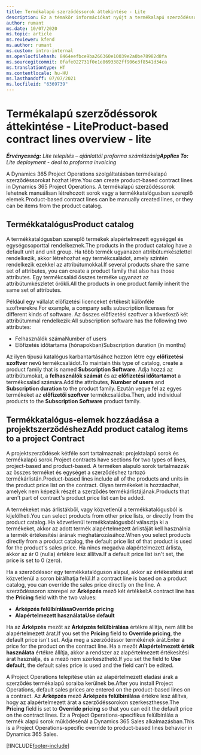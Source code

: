 ```yaml
---
title: Termékalapú szerződéssorok áttekintése - Lite
description: Ez a témakör információkat nyújt a termékalapú szerződéssorokról.
author: rumant
ms.date: 10/07/2020
ms.topic: article
ms.reviewer: kfend
ms.author: rumant
ms.custom: intro-internal
ms.openlocfilehash: 8464eefbce9ba266360e10039e2a0be78982d8fa
ms.sourcegitcommit: 0fafe022731f0e1e8693382ff906e3f8541d34ca
ms.translationtype: HT
ms.contentlocale: hu-HU
ms.lasthandoff: 07/07/2021
ms.locfileid: "6369739"
---
```

# <a name="product-based-contract-lines-overview---lite"></a><span data-ttu-id="adbe4-103">Termékalapú szerződéssorok áttekintése - Lite</span><span class="sxs-lookup"><span data-stu-id="adbe4-103">Product-based contract lines overview - lite</span></span>

<span data-ttu-id="adbe4-104">_**Érvényesség:** Lite telepítés – ajánlattól proforma számlázásig_</span><span class="sxs-lookup"><span data-stu-id="adbe4-104">_**Applies To:** Lite deployment - deal to proforma invoicing_</span></span>

<span data-ttu-id="adbe4-105">A Dynamics 365 Project Operations szolgáltatásban termékalapú szerződéssorokat hozhat létre.</span><span class="sxs-lookup"><span data-stu-id="adbe4-105">You can create product-based contract lines in Dynamics 365 Project Operations.</span></span> <span data-ttu-id="adbe4-106">A termékalapú szerződéssorok lehetnek manuálisan létrehozott sorok vagy a termékkatalógusban szereplő elemek.</span><span class="sxs-lookup"><span data-stu-id="adbe4-106">Product-based contract lines can be manually created lines, or they can be items from the product catalog.</span></span>

## <a name="product-catalog"></a><span data-ttu-id="adbe4-107">Termékkatalógus</span><span class="sxs-lookup"><span data-stu-id="adbe4-107">Product catalog</span></span>

<span data-ttu-id="adbe4-108">A termékkatalógusban szereplő termékek alapértelmezett egységgel és egységcsoporttal rendelkeznek.</span><span class="sxs-lookup"><span data-stu-id="adbe4-108">The products in the product catalog have a default unit and unit group.</span></span> <span data-ttu-id="adbe4-109">Ha több termék ugyanazon attribútumkészlettel rendelkezik, akkor létrehozhat egy termékcsaládot, amely szintén rendelkezik ezekkel az attribútumokkal.</span><span class="sxs-lookup"><span data-stu-id="adbe4-109">If several products share the same set of attributes, you can create a product family that also has those attributes.</span></span> <span data-ttu-id="adbe4-110">Egy termékcsalád összes terméke ugyanazt az attribútumkészletet örökli.</span><span class="sxs-lookup"><span data-stu-id="adbe4-110">All the products in one product family inherit the same set of attributes.</span></span>

<span data-ttu-id="adbe4-111">Például egy vállalat előfizetési licenceket értékesít különféle szoftverekre.</span><span class="sxs-lookup"><span data-stu-id="adbe4-111">For example, a company sells subscription licenses for different kinds of software.</span></span> <span data-ttu-id="adbe4-112">Az összes előfizetési szoftver a következő két attribútummal rendelkezik:</span><span class="sxs-lookup"><span data-stu-id="adbe4-112">All subscription software has the following two attributes:</span></span>

- <span data-ttu-id="adbe4-113">Felhasználók száma</span><span class="sxs-lookup"><span data-stu-id="adbe4-113">Number of users</span></span>
- <span data-ttu-id="adbe4-114">Előfizetés időtartama (hónapokban)</span><span class="sxs-lookup"><span data-stu-id="adbe4-114">Subscription duration (in months)</span></span>

<span data-ttu-id="adbe4-115">Az ilyen típusú katalógus karbantartásához hozzon létre egy **előfizetési szoftver** nevű termékcsaládot.</span><span class="sxs-lookup"><span data-stu-id="adbe4-115">To maintain this type of catalog, create a product family that is named **Subscription Software**.</span></span> <span data-ttu-id="adbe4-116">Adja hozzá az attribútumokat, a **felhasználók számát** és az **előfizetési időtartamot** a termékcsalád számára.</span><span class="sxs-lookup"><span data-stu-id="adbe4-116">Add the attributes, **Number of users** and **Subscription duration** to the product family.</span></span> <span data-ttu-id="adbe4-117">Ezután vegye fel az egyes termékeket az **előfizetői szoftver** termékcsaládba.</span><span class="sxs-lookup"><span data-stu-id="adbe4-117">Then, add individual products to the **Subscription Software** product family.</span></span>

## <a name="add-product-catalog-items-to-a-project-contract"></a><span data-ttu-id="adbe4-118">Termékkatalógus-elemek hozzáadása a projektszerződéshez</span><span class="sxs-lookup"><span data-stu-id="adbe4-118">Add product catalog items to a project Contract</span></span>

<span data-ttu-id="adbe4-119">A projektszerződések kétféle sort tartalmaznak: projektalapú sorok és termékalapú sorok.</span><span class="sxs-lookup"><span data-stu-id="adbe4-119">Project contracts have sections for two types of lines, project-based and product-based.</span></span> <span data-ttu-id="adbe4-120">A terméken alapuló sorok tartalmazzák az összes terméket és egységet a szerződéshez tartozó termékárlistán.</span><span class="sxs-lookup"><span data-stu-id="adbe4-120">Product-based lines include all of the products and units in the product price list on the contract.</span></span> <span data-ttu-id="adbe4-121">Olyan termékeket is hozzáadhat, amelyek nem képezik részét a szerződés termékárlistájának.</span><span class="sxs-lookup"><span data-stu-id="adbe4-121">Products that aren't part of contract's product price list can be added.</span></span>

<span data-ttu-id="adbe4-122">A termékeket más árlistákből, vagy közvetlenül a termékkatalógusból is kijelölheti.</span><span class="sxs-lookup"><span data-stu-id="adbe4-122">You can select products from other price lists, or directly from the product catalog.</span></span> <span data-ttu-id="adbe4-123">Ha közvetlenül termékkatalógusból választja ki a termékeket, akkor az adott termék alapértelmezett árlistáját kell használnia a termék értékesítési árának meghatározásához.</span><span class="sxs-lookup"><span data-stu-id="adbe4-123">When you select products directly from a product catalog, the default price list of that product is used for the product's sales price.</span></span> <span data-ttu-id="adbe4-124">Ha nincs megadva alapértelmezett árlista, akkor az ár 0 (nulla) értékre lesz állítva.</span><span class="sxs-lookup"><span data-stu-id="adbe4-124">If a default price list isn't set, the price is set to 0 (zero).</span></span>

<span data-ttu-id="adbe4-125">Ha a szerződéssor egy termékkatalóguson alapul, akkor az értékesítési árat közvetlenül a soron bírálhatja felül.</span><span class="sxs-lookup"><span data-stu-id="adbe4-125">If a contract line is based on a product catalog, you can override the sales price directly on the line.</span></span> <span data-ttu-id="adbe4-126">A szerződéssoron szerepel az **Árképzés** mező két értékkel:</span><span class="sxs-lookup"><span data-stu-id="adbe4-126">A contract line has the **Pricing** field with the two values:</span></span>

- <span data-ttu-id="adbe4-127">**Árképzés felülbírálása**</span><span class="sxs-lookup"><span data-stu-id="adbe4-127">**Override pricing**</span></span>
- <span data-ttu-id="adbe4-128">**Alapértelmezett használata**</span><span class="sxs-lookup"><span data-stu-id="adbe4-128">**Use default**</span></span>

<span data-ttu-id="adbe4-129">Ha az **Árképzés** mezőt az **Árképzés felülbírálása** értékre állítja, nem állít be alapértelmezett árat.</span><span class="sxs-lookup"><span data-stu-id="adbe4-129">If you set the **Pricing** field to **Override pricing**, the default price isn't set.</span></span> <span data-ttu-id="adbe4-130">Adja meg a szerződéssor termékének árát.</span><span class="sxs-lookup"><span data-stu-id="adbe4-130">Enter a price for the product on the contract line.</span></span> <span data-ttu-id="adbe4-131">Ha a mezőt **Alapértelmezett érték használata** értékre állítja, akkor a rendszer az alapértelmezett értékesítési árat használja, és a mező nem szerkeszthető.</span><span class="sxs-lookup"><span data-stu-id="adbe4-131">If you set the field to **Use default**, the default sales price is used and the field can't be edited.</span></span>

<span data-ttu-id="adbe4-132">A Project Operations telepítése után az alapértelmezett eladási árak a szerződés termékalapú soraiba kerülnek be.</span><span class="sxs-lookup"><span data-stu-id="adbe4-132">After you install Project Operations, default sales prices are entered on the product-based lines on a contract.</span></span> <span data-ttu-id="adbe4-133">Az **Árképzés** mező **Árképzés felülbírálása** értékre lesz állítva, hogy az alapértelmezett árat a szerződéssorokon szerkeszthesse.</span><span class="sxs-lookup"><span data-stu-id="adbe4-133">The **Pricing** field is set to **Override pricing** so that you can edit the default price on the contract lines.</span></span> <span data-ttu-id="adbe4-134">Ez a Project Operations-specifikus felülbírálás a termék alapú sorok működésénál a Dynamics 365 Sales alkalmazásban.</span><span class="sxs-lookup"><span data-stu-id="adbe4-134">This is a Project Operations-specific override to product-based lines behavior in Dynamics 365 Sales.</span></span>


[!INCLUDE[footer-include](../../includes/footer-banner.md)]